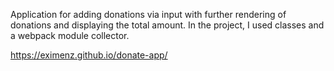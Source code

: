 Application for adding donations via input with further rendering of donations and displaying the total amount. In the project, I used classes and a webpack module collector.

https://eximenz.github.io/donate-app/
